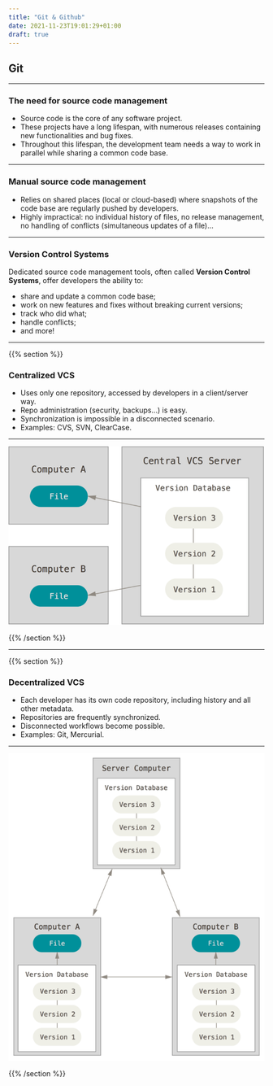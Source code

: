 ```yaml
---
title: "Git & Github"
date: 2021-11-23T19:01:29+01:00
draft: true
---
```


## Git

---

### The need for source code management

- Source code is the core of any software project.
- These projects have a long lifespan, with numerous releases containing new functionalities and bug fixes.
- Throughout this lifespan, the development team needs a way to work in parallel while sharing a common code base.

---

### Manual source code management

- Relies on shared places (local or cloud-based) where snapshots of the code base are regularly pushed by developers.
- Highly impractical: no individual history of files, no release management, no handling of conflicts (simultaneous updates of a file)...

---

### Version Control Systems

Dedicated source code management tools, often called **Version Control Systems**, offer developers the ability to:

- share and update a common code base;
- work on new features and fixes without breaking current versions;
- track who did what;
- handle conflicts;
- and more!

---

{{% section %}}

### Centralized VCS

- Uses only one repository, accessed by developers in a client/server way.
- Repo administration (security, backups...) is easy.
- Synchronization is impossible in a disconnected scenario.
- Examples: CVS, SVN, ClearCase.

---

![Centralized SCM](images/scm_centralized.png)

{{% /section %}}

---

{{% section %}}

### Decentralized VCS

- Each developer has its own code repository, including history and all other metadata.
- Repositories are frequently synchronized.
- Disconnected workflows become possible.
- Examples: Git, Mercurial.

---

![Decentralized SCM](images/scm_decentralized.png)

{{% /section %}}
